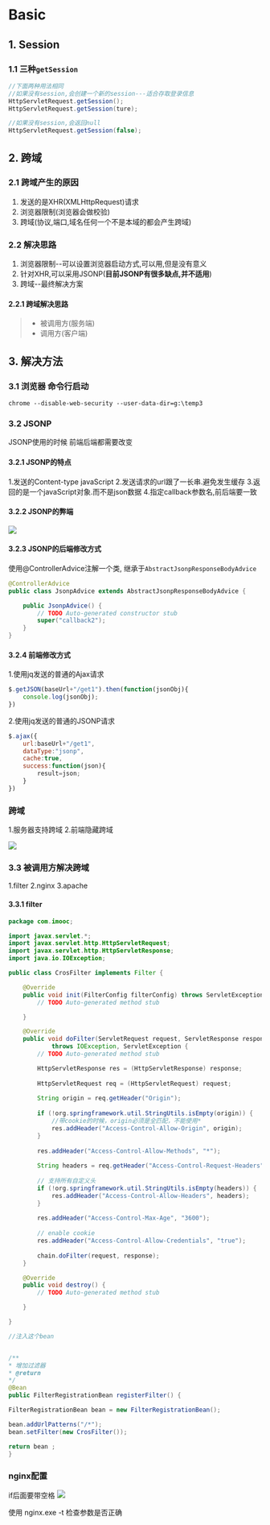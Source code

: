 # Basic

## 1. Session

### 1.1 三种`getSession`

```java
//下面两种用法相同
//如果没有session,会创建一个新的session---适合存取登录信息
HttpServletRequest.getSession();
HttpServletRequest.getSession(ture);

//如果没有session,会返回null
HttpServletRequest.getSession(false);
```

## 2. 跨域

### 2.1 跨域产生的原因

1. 发送的是XHR(XMLHttpRequest)请求
2. 浏览器限制(浏览器会做校验)
3. 跨域(协议,端口,域名任何一个不是本域的都会产生跨域)

### 2.2 解决思路

1. 浏览器限制--可以设置浏览器启动方式,可以用,但是没有意义
2. 针对XHR,可以采用JSONP(**目前JSONP有很多缺点,并不适用**)
3. 跨域--最终解决方案



#### 2.2.1 跨域解决思路

>  - 被调用方(服务端)
>  - 调用方(客户端)



## 3. 解决方法

### 3.1  浏览器  命令行启动

`chrome --disable-web-security --user-data-dir=g:\temp3`

### 3.2 JSONP
JSONP使用的时候
前端后端都需要改变

#### 3.2.1 JSONP的特点
1.发送的Content-type javaScript
2.发送请求的url跟了一长串.避免发生缓存
3.返回的是一个javaScript对象.而不是json数据
4.指定callback参数名,前后端要一致

#### 3.2.2 JSONP的弊端
![](screenshot/2019-07-09-15-25-07.png)

#### 3.2.3 JSONP的后端修改方式
使用@ControllerAdvice注解一个类,
继承于`AbstractJsonpResponseBodyAdvice`
```java
@ControllerAdvice
public class JsonpAdvice extends AbstractJsonpResponseBodyAdvice {

	public JsonpAdvice() {
		// TODO Auto-generated constructor stub
		super("callback2");
	}
}

```
#### 3.2.4 前端修改方式
1.使用jq发送的普通的Ajax请求
```js
$.getJSON(baseUrl+"/get1").then(function(jsonObj){
    console.log(jsonObj);
})
```
2.使用jq发送的普通的JSONP请求
```js
$.ajax({
    url:baseUrl+"/get1",
    dataType:"jsonp",
    cache:true,
    success:function(json){
        result=json;
    }
})
```


### 跨域
1.服务器支持跨域
2.前端隐藏跨域

![](screenshot/2019-07-09-15-38-15.png)

### 3.3 被调用方解决跨域
1.filter
2.nginx
3.apache

#### 3.3.1 filter
```java
package com.imooc;

import javax.servlet.*;
import javax.servlet.http.HttpServletRequest;
import javax.servlet.http.HttpServletResponse;
import java.io.IOException;

public class CrosFilter implements Filter {

	@Override
	public void init(FilterConfig filterConfig) throws ServletException {
		// TODO Auto-generated method stub

	}

	@Override
	public void doFilter(ServletRequest request, ServletResponse response, FilterChain chain)
			throws IOException, ServletException {
		// TODO Auto-generated method stub

		HttpServletResponse res = (HttpServletResponse) response;
		
		HttpServletRequest req = (HttpServletRequest) request;
		
		String origin = req.getHeader("Origin");
		
		if (!org.springframework.util.StringUtils.isEmpty(origin)) {
			//带cookie的时候，origin必须是全匹配，不能使用*
			res.addHeader("Access-Control-Allow-Origin", origin);			
		}
		
		res.addHeader("Access-Control-Allow-Methods", "*");
		
		String headers = req.getHeader("Access-Control-Request-Headers");
		
		// 支持所有自定义头
		if (!org.springframework.util.StringUtils.isEmpty(headers)) {
			res.addHeader("Access-Control-Allow-Headers", headers);			
		}
		
		res.addHeader("Access-Control-Max-Age", "3600");
		
		// enable cookie
		res.addHeader("Access-Control-Allow-Credentials", "true");
		
		chain.doFilter(request, response);
	}

	@Override
	public void destroy() {
		// TODO Auto-generated method stub

	}

}

//注入这个bean


/**
* 增加过滤器
* @return
*/
@Bean
public FilterRegistrationBean registerFilter() {

FilterRegistrationBean bean = new FilterRegistrationBean();

bean.addUrlPatterns("/*");
bean.setFilter(new CrosFilter());

return bean ;
}
```


### nginx配置
if后面要带空格
![](screenshot/2019-07-09-16-01-59.png)

使用 nginx.exe -t 检查参数是否正确






